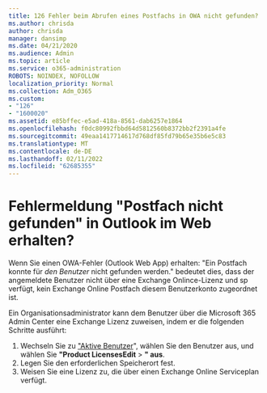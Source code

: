 ```yaml
---
title: 126 Fehler beim Abrufen eines Postfachs in OWA nicht gefunden?
ms.author: chrisda
author: chrisda
manager: dansimp
ms.date: 04/21/2020
ms.audience: Admin
ms.topic: article
ms.service: o365-administration
ROBOTS: NOINDEX, NOFOLLOW
localization_priority: Normal
ms.collection: Adm_O365
ms.custom:
- "126"
- "1600020"
ms.assetid: e85bffec-e5ad-418a-8561-dab6257e1864
ms.openlocfilehash: f0dc80992fbbd64d5812560b8372bb2f2391a4fe
ms.sourcegitcommit: 49eaa1417714617d768df85fd79b65e35b6e5c83
ms.translationtype: MT
ms.contentlocale: de-DE
ms.lasthandoff: 02/11/2022
ms.locfileid: "62685355"
---
```

# <a name="getting-a-mailbox-not-found-error-in-outlook-on-the-web"></a>Fehlermeldung "Postfach nicht gefunden" in Outlook im Web erhalten?

Wenn Sie einen OWA-Fehler (Outlook Web App) erhalten: "Ein Postfach konnte für *den Benutzer* nicht gefunden werden." bedeutet dies, dass der angemeldete Benutzer nicht über eine Exchange Onlince-Lizenz und sp verfügt, kein Exchange Online Postfach diesem Benutzerkonto zugeordnet ist. 

Ein Organisationsadministrator kann dem Benutzer über die Microsoft 365 Admin Center eine Exchange Lizenz zuweisen, indem er die folgenden Schritte ausführt:

1. Wechseln Sie zu ["Aktive Benutzer](https://portal.office.com/adminportal/home#/users)", wählen Sie den Benutzer aus, und wählen Sie **"Product LicensesEdit** > **" aus**. 
1. Legen Sie den erforderlichen Speicherort fest.
1. Weisen Sie eine Lizenz zu, die über einen Exchange Online Serviceplan verfügt.